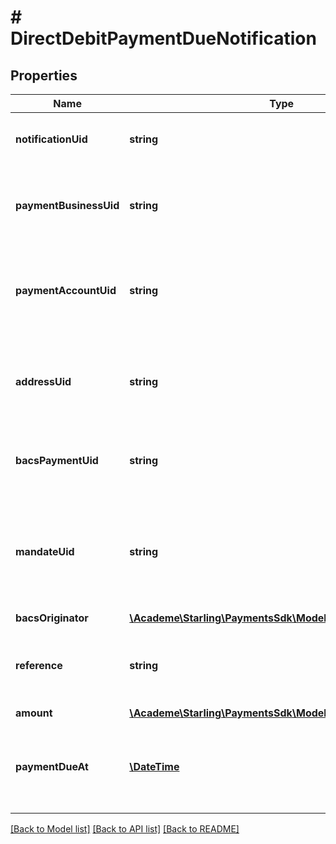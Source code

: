 # # DirectDebitPaymentDueNotification

## Properties

Name | Type | Description | Notes
------------ | ------------- | ------------- | -------------
**notificationUid** | **string** | Unique identifier of the notification | [optional] 
**paymentBusinessUid** | **string** | Unique identifier of the company making the payment | [optional] 
**paymentAccountUid** | **string** | Unique identifier of the account from which the funds will be taken | [optional] 
**addressUid** | **string** | Unique identifier of the address the payment will be taken from | [optional] 
**bacsPaymentUid** | **string** | Unique identifier of the direct debit payment | [optional] 
**mandateUid** | **string** | Unique identifier of the mandate under which the payment will be taken | [optional] 
**bacsOriginator** | [**\Academe\Starling\PaymentsSdk\Model\BacsOriginator**](BacsOriginator.md) |  | [optional] 
**reference** | **string** | The originator defined reference for the payment | [optional] 
**amount** | [**\Academe\Starling\PaymentsSdk\Model\CurrencyAndAmount**](CurrencyAndAmount.md) |  | [optional] 
**paymentDueAt** | [**\DateTime**](\DateTime.md) | Date that the payment will be debited from the account | [optional] 

[[Back to Model list]](../../README.md#documentation-for-models) [[Back to API list]](../../README.md#documentation-for-api-endpoints) [[Back to README]](../../README.md)


